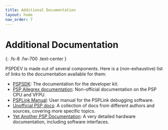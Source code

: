 ```yaml
---
title: Additional Documentation
layout: home
nav_order: 7
---
```


# Additional Documentation
{: .fs-8 .fw-700 .text-center }

PSPDEV is made out of several components. Here is a (non-exhaustive) list of
links to the documentation available for them:

 - [PSPSDK](https://pspdev.github.io/pspsdk/): The documentation for the
   developer kit.
 - [PSP Allegrex documentation](https://pspdev.github.io/vfpu-docs/):
   Non-official documentation on the PSP CPU and VFPU.
 - [PSPLink Manual](https://pspdev.github.io/psplinkusb/psplink_manual.pdf):
   User manual for the PSPLink debugging software.
 - [Unofficial PSP docs](https://uofw.github.io/upspd/docs/): A collection of docs
   from different authors and sources, covering more specific topics.
 - [Yet Another PSP Documentation](http://hitmen.c02.at/files/yapspd/): A very
   detailed hardware documentation, including software interfaces.

